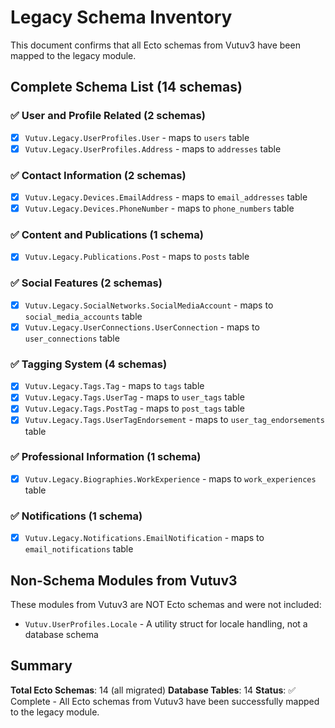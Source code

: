 # Legacy Schema Inventory

This document confirms that all Ecto schemas from Vutuv3 have been mapped to the legacy module.

## Complete Schema List (14 schemas)

### ✅ User and Profile Related (2 schemas)
- [x] `Vutuv.Legacy.UserProfiles.User` - maps to `users` table
- [x] `Vutuv.Legacy.UserProfiles.Address` - maps to `addresses` table

### ✅ Contact Information (2 schemas)
- [x] `Vutuv.Legacy.Devices.EmailAddress` - maps to `email_addresses` table
- [x] `Vutuv.Legacy.Devices.PhoneNumber` - maps to `phone_numbers` table

### ✅ Content and Publications (1 schema)
- [x] `Vutuv.Legacy.Publications.Post` - maps to `posts` table

### ✅ Social Features (2 schemas)
- [x] `Vutuv.Legacy.SocialNetworks.SocialMediaAccount` - maps to `social_media_accounts` table
- [x] `Vutuv.Legacy.UserConnections.UserConnection` - maps to `user_connections` table

### ✅ Tagging System (4 schemas)
- [x] `Vutuv.Legacy.Tags.Tag` - maps to `tags` table
- [x] `Vutuv.Legacy.Tags.UserTag` - maps to `user_tags` table
- [x] `Vutuv.Legacy.Tags.PostTag` - maps to `post_tags` table
- [x] `Vutuv.Legacy.Tags.UserTagEndorsement` - maps to `user_tag_endorsements` table

### ✅ Professional Information (1 schema)
- [x] `Vutuv.Legacy.Biographies.WorkExperience` - maps to `work_experiences` table

### ✅ Notifications (1 schema)
- [x] `Vutuv.Legacy.Notifications.EmailNotification` - maps to `email_notifications` table

## Non-Schema Modules from Vutuv3

These modules from Vutuv3 are NOT Ecto schemas and were not included:
- `Vutuv.UserProfiles.Locale` - A utility struct for locale handling, not a database schema

## Summary

**Total Ecto Schemas**: 14 (all migrated)
**Database Tables**: 14
**Status**: ✅ Complete - All Ecto schemas from Vutuv3 have been successfully mapped to the legacy module.
